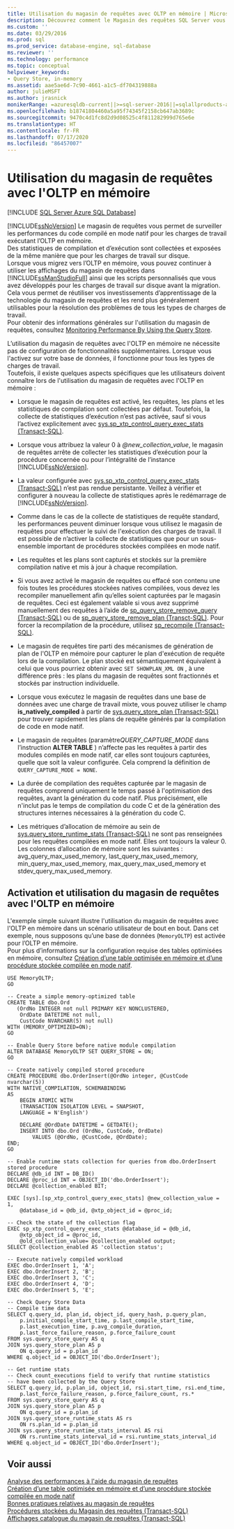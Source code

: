 ```yaml
---
title: Utilisation du magasin de requêtes avec OLTP en mémoire | Microsoft Docs
description: Découvrez comment le Magasin des requêtes SQL Server vous permet de superviser les performances du code compilé en mode natif pour les charges de travail exécutant l’OLTP en mémoire.
ms.custom: ''
ms.date: 03/29/2016
ms.prod: sql
ms.prod_service: database-engine, sql-database
ms.reviewer: ''
ms.technology: performance
ms.topic: conceptual
helpviewer_keywords:
- Query Store, in-memory
ms.assetid: aae5ae6d-7c90-4661-a1c5-df704319888a
author: julieMSFT
ms.author: jrasnick
monikerRange: =azuresqldb-current||>=sql-server-2016||=sqlallproducts-allversions||>=sql-server-linux-2017||=azuresqldb-mi-current
ms.openlocfilehash: b18741804460a5a95f74345f2158cb647ab3689c
ms.sourcegitcommit: 9470c4d1fc8d2d9d08525c4f811282999d765e6e
ms.translationtype: HT
ms.contentlocale: fr-FR
ms.lasthandoff: 07/17/2020
ms.locfileid: "86457007"
---
```

# <a name="using-the-query-store-with-in-memory-oltp"></a>Utilisation du magasin de requêtes avec l'OLTP en mémoire
[!INCLUDE [SQL Server Azure SQL Database](../../includes/applies-to-version/sql-asdb.md)]

  [!INCLUDE[ssNoVersion](../../includes/ssnoversion-md.md)] Le magasin de requêtes vous permet de surveiller les performances du code compilé en mode natif pour les charges de travail exécutant l’OLTP en mémoire.  
Des statistiques de compilation et d’exécution sont collectées et exposées de la même manière que pour les charges de travail sur disque.   
Lorsque vous migrez vers l’OLTP en mémoire, vous pouvez continuer à utiliser les affichages du magasin de requêtes dans [!INCLUDE[ssManStudioFull](../../includes/ssmanstudiofull-md.md)] ainsi que les scripts personnalisés que vous avez développés pour les charges de travail sur disque avant la migration. Cela vous permet de réutiliser vos investissements d’apprentissage de la technologie du magasin de requêtes et les rend plus généralement utilisables pour la résolution des problèmes de tous les types de charges de travail.  
Pour obtenir des informations générales sur l'utilisation du magasin de requêtes, consultez [Monitoring Performance By Using the Query Store](../../relational-databases/performance/monitoring-performance-by-using-the-query-store.md).  
  
 L’utilisation du magasin de requêtes avec l'OLTP en mémoire ne nécessite pas de configuration de fonctionnalités supplémentaires. Lorsque vous l'activez sur votre base de données, il fonctionne pour tous les types de charges de travail.   
Toutefois, il existe quelques aspects spécifiques que les utilisateurs doivent connaître lors de l'utilisation du magasin de requêtes avec l'OLTP en mémoire :  
  
-   Lorsque le magasin de requêtes est activé, les requêtes, les plans et les statistiques de compilation sont collectées par défaut. Toutefois, la collecte de statistiques d’exécution n’est pas activée, sauf si vous l’activez explicitement avec [sys.sp_xtp_control_query_exec_stats &#40;Transact-SQL&#41;](../../relational-databases/system-stored-procedures/sys-sp-xtp-control-query-exec-stats-transact-sql.md).  
  
-   Lorsque vous attribuez la valeur 0 à *\@new_collection_value*, le magasin de requêtes arrête de collecter les statistiques d’exécution pour la procédure concernée ou pour l’intégralité de l’instance [!INCLUDE[ssNoVersion](../../includes/ssnoversion-md.md)].  
  
-   La valeur configurée avec [sys.sp_xtp_control_query_exec_stats &#40;Transact-SQL&#41;](../../relational-databases/system-stored-procedures/sys-sp-xtp-control-query-exec-stats-transact-sql.md) n’est pas rendue persistante. Veillez à vérifier et configurer à nouveau la collecte de statistiques après le redémarrage de [!INCLUDE[ssNoVersion](../../includes/ssnoversion-md.md)].  
  
-   Comme dans le cas de la collecte de statistiques de requête standard, les performances peuvent diminuer lorsque vous utilisez le magasin de requêtes pour effectuer le suivi de l'exécution des charges de travail. Il est possible de n’activer la collecte de statistiques que pour un sous-ensemble important de procédures stockées compilées en mode natif.  
  
-   Les requêtes et les plans sont capturés et stockés sur la première compilation native et mis à jour à chaque recompilation.  
  
-   Si vous avez activé le magasin de requêtes ou effacé son contenu une fois toutes les procédures stockées natives compilées, vous devez les recompiler manuellement afin qu’elles soient capturées par le magasin de requêtes. Ceci est également valable si vous avez supprimé manuellement des requêtes à l’aide de [sp_query_store_remove_query &#40;Transact-SQL&#41;](../../relational-databases/system-stored-procedures/sp-query-store-remove-query-transact-sql.md) ou de [sp_query_store_remove_plan &#40;Transct-SQL&#41;](../../relational-databases/system-stored-procedures/sp-query-store-remove-plan-transct-sql.md). Pour forcer la recompilation de la procédure, utilisez [sp_recompile &#40;Transact-SQL&#41;](../../relational-databases/system-stored-procedures/sp-recompile-transact-sql.md).  
  
-   Le magasin de requêtes tire parti des mécanismes de génération de plan de l'OLTP en mémoire pour capturer le plan d'exécution de requête lors de la compilation. Le plan stocké est sémantiquement équivalent à celui que vous pourriez obtenir avec `SET SHOWPLAN_XML ON` , à une différence près : les plans du magasin de requêtes sont fractionnés et stockés par instruction individuelle.  
    
-   Lorsque vous exécutez le magasin de requêtes dans une base de données avec une charge de travail mixte, vous pouvez utiliser le champ **is_natively_compiled** à partir de [sys.query_store_plan &#40;Transact-SQL&#41;](../../relational-databases/system-catalog-views/sys-query-store-plan-transact-sql.md) pour trouver rapidement les plans de requête générés par la compilation de code en mode natif.  
  
-   Le magasin de requêtes (paramètre*QUERY_CAPTURE_MODE* dans l’instruction **ALTER TABLE** ) n’affecte pas les requêtes à partir des modules compilés en mode natif, car elles sont toujours capturées, quelle que soit la valeur configurée. Cela comprend la définition de `QUERY_CAPTURE_MODE = NONE`.  
  
-   La durée de compilation des requêtes capturée par le magasin de requêtes comprend uniquement le temps passé à l'optimisation des requêtes, avant la génération du code natif. Plus précisément, elle n'inclut pas le temps de compilation du code C et de la génération des structures internes nécessaires à la génération du code C.  
  
-   Les métriques d’allocation de mémoire au sein de [sys.query_store_runtime_stats &#40;Transact-SQL&#41;](../../relational-databases/system-catalog-views/sys-query-store-runtime-stats-transact-sql.md) ne sont pas renseignées pour les requêtes compilées en mode natif. Elles ont toujours la valeur 0. Les colonnes d’allocation de mémoire sont les suivantes : avg_query_max_used_memory, last_query_max_used_memory, min_query_max_used_memory, max_query_max_used_memory et stdev_query_max_used_memory.  
  
## <a name="enabling-and-using-query-store-with-in-memory-oltp"></a>Activation et utilisation du magasin de requêtes avec l'OLTP en mémoire  
 L'exemple simple suivant illustre l'utilisation du magasin de requêtes avec l'OLTP en mémoire dans un scénario utilisateur de bout en bout. Dans cet exemple, nous supposons qu’une base de données (`MemoryOLTP`) est activée pour l’OLTP en mémoire.  
    Pour plus d’informations sur la configuration requise des tables optimisées en mémoire, consultez [Création d’une table optimisée en mémoire et d’une procédure stockée compilée en mode natif](../../relational-databases/in-memory-oltp/creating-a-memory-optimized-table-and-a-natively-compiled-stored-procedure.md).  
  
```  
USE MemoryOLTP;  
GO  
  
-- Create a simple memory-optimized table   
CREATE TABLE dbo.Ord  
   (OrdNo INTEGER not null PRIMARY KEY NONCLUSTERED,   
    OrdDate DATETIME not null,   
    CustCode NVARCHAR(5) not null)   
WITH (MEMORY_OPTIMIZED=ON);  
GO  
  
-- Enable Query Store before native module compilation  
ALTER DATABASE MemoryOLTP SET QUERY_STORE = ON;  
GO  
  
-- Create natively compiled stored procedure  
CREATE PROCEDURE dbo.OrderInsert(@OrdNo integer, @CustCode nvarchar(5))  
WITH NATIVE_COMPILATION, SCHEMABINDING  
AS   
    BEGIN ATOMIC WITH  
    (TRANSACTION ISOLATION LEVEL = SNAPSHOT,  
    LANGUAGE = N'English')  
  
    DECLARE @OrdDate DATETIME = GETDATE();  
    INSERT INTO dbo.Ord (OrdNo, CustCode, OrdDate)   
        VALUES (@OrdNo, @CustCode, @OrdDate);  
END;  
GO  
  
-- Enable runtime stats collection for queries from dbo.OrderInsert stored procedure  
DECLARE @db_id INT = DB_ID()  
DECLARE @proc_id INT = OBJECT_ID('dbo.OrderInsert');  
DECLARE @collection_enabled BIT;  
  
EXEC [sys].[sp_xtp_control_query_exec_stats] @new_collection_value = 1,   
    @database_id = @db_id, @xtp_object_id = @proc_id;  
  
-- Check the state of the collection flag  
EXEC sp_xtp_control_query_exec_stats @database_id = @db_id,   
    @xtp_object_id = @proc_id,   
    @old_collection_value= @collection_enabled output;  
SELECT @collection_enabled AS 'collection status';  
  
-- Execute natively compiled workload  
EXEC dbo.OrderInsert 1, 'A';  
EXEC dbo.OrderInsert 2, 'B';  
EXEC dbo.OrderInsert 3, 'C';  
EXEC dbo.OrderInsert 4, 'D';  
EXEC dbo.OrderInsert 5, 'E';  
  
-- Check Query Store Data  
-- Compile time data  
SELECT q.query_id, plan_id, object_id, query_hash, p.query_plan,  
    p.initial_compile_start_time, p.last_compile_start_time,   
    p.last_execution_time, p.avg_compile_duration,  
    p.last_force_failure_reason, p.force_failure_count  
FROM sys.query_store_query AS q  
JOIN sys.query_store_plan AS p   
    ON q.query_id = p.plan_id  
WHERE q.object_id = OBJECT_ID('dbo.OrderInsert');  
  
-- Get runtime stats  
-- Check count_executions field to verify that runtime statistics   
-- have been collected by the Query Store  
SELECT q.query_id, p.plan_id, object_id, rsi.start_time, rsi.end_time,    
    p.last_force_failure_reason, p.force_failure_count, rs.*  
FROM sys.query_store_query AS q  
JOIN sys.query_store_plan AS p   
    ON q.query_id = p.plan_id  
JOIN sys.query_store_runtime_stats AS rs   
    ON rs.plan_id = p.plan_id  
JOIN sys.query_store_runtime_stats_interval AS rsi   
    ON rs.runtime_stats_interval_id = rsi.runtime_stats_interval_id  
WHERE q.object_id = OBJECT_ID('dbo.OrderInsert');  
```  
  
## <a name="see-also"></a>Voir aussi  
 [Analyse des performances à l'aide du magasin de requêtes](../../relational-databases/performance/monitoring-performance-by-using-the-query-store.md)   
 [Création d’une table optimisée en mémoire et d’une procédure stockée compilée en mode natif](../../relational-databases/in-memory-oltp/creating-a-memory-optimized-table-and-a-natively-compiled-stored-procedure.md)   
 [Bonnes pratiques relatives au magasin de requêtes](../../relational-databases/performance/best-practice-with-the-query-store.md)   
 [Procédures stockées du Magasin des requêtes &#40;Transact-SQL&#41;](../../relational-databases/system-stored-procedures/query-store-stored-procedures-transact-sql.md)   
 [Affichages catalogue du magasin de requêtes &#40;Transact-SQL&#41;](../../relational-databases/system-catalog-views/query-store-catalog-views-transact-sql.md)  
  
  
